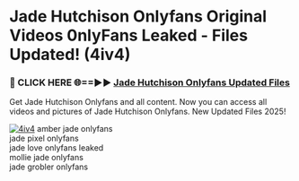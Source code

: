 # Jade Hutchison Onlyfans Original Videos 0nlyFans Leaked - Files Updated! (4iv4)

<h3>🔴 CLICK HERE 🌐==►► <a href="https://tinyurl.com/4seja8ks" rel="nofollow">Jade Hutchison Onlyfans Updated Files</a></h3>

Get Jade Hutchison Onlyfans and all content. Now you can access all videos and pictures of Jade Hutchison Onlyfans. New Updated Files 2025!

[![4iv4](https://i.imgur.com/EWjZXRe.gif)](https://tinyurl.com/4seja8ks)
amber jade onlyfans<br>
jade pixel onlyfans<br>
jade love onlyfans leaked<br>
mollie jade onlyfans<br>
jade grobler onlyfans